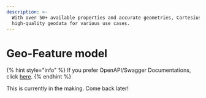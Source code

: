 ```yaml
---
description: >-
  With over 50+ available properties and accurate geometries, Cartesius delivers
  high-quality geodata for various use cases.
---
```


# Geo-Feature model

{% hint style="info" %}
If you prefer OpenAPI/Swagger Documentations, click [here](https://api.cartesius.io/beta/openapi#/default/ForwardController\_forwardRequest).
{% endhint %}

This is currently in the making. Come back later!

